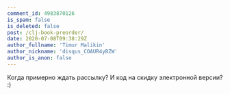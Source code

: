 ```yaml
---
comment_id: 4983870126
is_spam: false
is_deleted: false
post: /clj-book-preorder/
date: 2020-07-08T09:38:29Z
author_fullname: 'Timur Malikin'
author_nickname: 'disqus_COAUR4yBZW'
author_is_anon: false
---
```


<p>Когда примерно ждать рассылку? И код на скидку электронной версии? :)</p>
